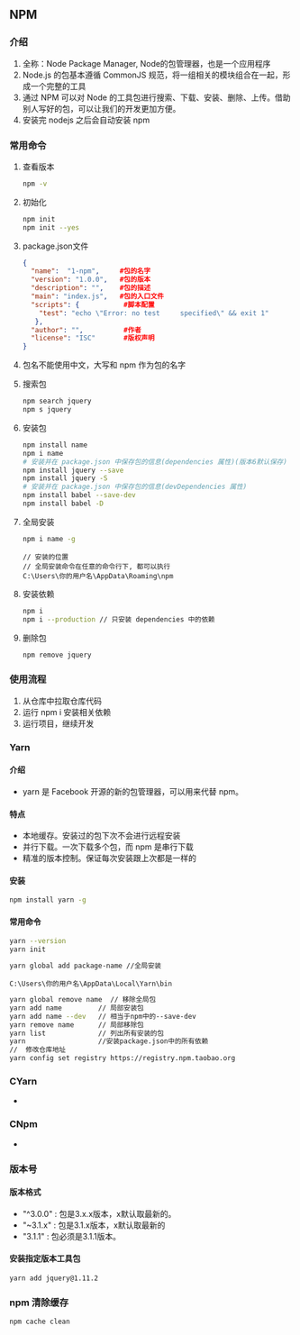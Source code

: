 

##  NPM

###  介绍

1. 全称：Node Package Manager, Node的包管理器，也是一个应用程序
2. Node.js 的包基本遵循 CommonJS 规范，将一组相关的模块组合在一起，形成一个完整的工具
3. 通过 NPM 可以对 Node 的工具包进行搜索、下载、安装、删除、上传。借助别人写好的包，可以让我们的开发更加方便。
4. 安装完 nodejs 之后会自动安装 npm

### 常用命令

1. 查看版本

   ```sh
   npm -v 
   ```

2. 初始化

   ```sh
   npm init
   npm init --yes
   ```

3. package.json文件

   ```json
   {
     "name":  "1-npm",     #包的名字
     "version": "1.0.0",   #包的版本
     "description": "",    #包的描述
     "main": "index.js",   #包的入口文件
     "scripts": {			#脚本配置
       "test": "echo \"Error: no test     specified\" && exit 1" 
      },
     "author": "",			#作者
     "license": "ISC"		#版权声明
   }
   ```

4. 包名不能使用中文，大写和 npm 作为包的名字

5. 搜索包

   ```sh
   npm search jquery
   npm s jquery
   ```

6. 安装包

   ```sh
   npm install name
   npm i name
   # 安装并在 package.json 中保存包的信息(dependencies 属性)(版本6默认保存)
   npm install jquery --save
   npm install jquery -S
   # 安装并在 package.json 中保存包的信息(devDependencies 属性)
   npm install babel --save-dev
   npm install babel -D
   ```

7. 全局安装

   ```sh
   npm i name -g
   ```

   ```
   // 安装的位置 
   // 全局安装命令在任意的命令行下, 都可以执行
   C:\Users\你的用户名\AppData\Roaming\npm
   ```

8. 安装依赖

   ```sh
   npm i
   npm i --production // 只安装 dependencies 中的依赖
   ```

9. 删除包

   ```sh
   npm remove jquery
   ```

### 使用流程

1. 从仓库中拉取仓库代码
2. 运行 npm i 安装相关依赖
3. 运行项目，继续开发

###  Yarn

#### 介绍

* yarn 是 Facebook 开源的新的包管理器，可以用来代替 npm。

#### 特点

* 本地缓存。安装过的包下次不会进行远程安装
* 并行下载。一次下载多个包，而 npm 是串行下载
* 精准的版本控制。保证每次安装跟上次都是一样的

#### 安装

```sh
npm install yarn -g
```

#### 常用命令

```sh
yarn --version
yarn init 
```

```sh
yarn global add package-name //全局安装
```

``C:\Users\你的用户名\AppData\Local\Yarn\bin``

```sh
yarn global remove name  // 移除全局包
yarn add name         // 局部安装包
yarn add name --dev   // 相当于npm中的--save-dev
yarn remove name      // 局部移除包
yarn list             // 列出所有安装的包
yarn                  //安装package.json中的所有依赖 
//  修改仓库地址
yarn config set registry https://registry.npm.taobao.org
```

### CYarn

* 

### CNpm

* 



### 版本号

#### 版本格式

* "^3.0.0" : 包是3.x.x版本，x默认取最新的。
* "~3.1.x" : 包是3.1.x版本，x默认取最新的
* "3.1.1"   : 包必须是3.1.1版本。

#### 安装指定版本工具包

```
yarn add jquery@1.11.2
```

### npm 清除缓存

```
npm cache clean
```

